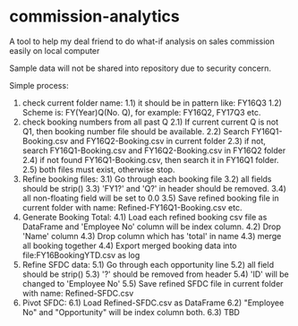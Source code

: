 # commission-analytics
A tool to help my deal friend to do what-if analysis on sales commission easily on local computer

Sample data will not be shared into repository due to security concern.

Simple process:
1) check current folder name:
    1.1) it should be in pattern like: FY16Q3
    1.2) Scheme is: FY(Year)Q(No. Q), for example: FY16Q2, FY17Q3 etc.
2) check booking numbers from all past Q
    2.1) If current current Q is not Q1, then booking number file should be available.
    2.2) Search FY16Q1-Booking.csv and FY16Q2-Booking.csv in current folder
    2.3) if not, search FY16Q1-Booking.csv and FY16Q2-Booking.csv in FY16Q2 folder
    2.4) if not found FY16Q1-Booking.csv, then search it in FY16Q1 folder.
    2.5) both files must exist, otherwise stop.
3) Refine booking files:
    3.1) Go through each booking file
    3.2) all fields should be strip()
    3.3) 'FY1?' and 'Q?' in header should be removed.
    3.4) all non-floating field will be set to 0.0
    3.5) Save refined booking file in current folder with name: Refined-FY16Q1-Booking.csv etc.
4) Generate Booking Total:
    4.1) Load each refined booking csv file as DataFrame and 'Employee No' column will be index column.
    4.2) Drop 'Name' column
    4.3) Drop column which has 'total' in name
    4.3) merge all booking together
    4.4) Export merged booking data into file:FY16BookingYTD.csv as log
5) Refine SFDC data:
    5.1) Go through each opportunity line
    5.2) all field should be strip()
    5.3) '?' should be removed from header
    5.4) 'ID' will be changed to 'Employee No'
    5.5) Save refined SFDC file in current folder with name: Refined-SFDC.csv
6) Pivot SFDC:
    6.1) Load Refined-SFDC.csv as DataFrame
    6.2) "Employee No" and "Opportunity" will be index column both.
    6.3) TBD
    